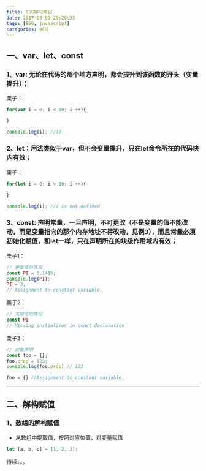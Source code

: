 ```yaml
---
title: ES6学习笔记
date: 2017-08-09 20:20:33
tags: [ES6, javascript]
categories: 学习
---
```


## 一、var、let、const

### 1、var: 无论在代码的那个地方声明，都会提升到该函数的开头（变量提升）；
栗子：
```js
for(var i = 0; i < 10; i ++){

}

console.log(i); //10
```
<!-- more -->
### 2、let：用法类似于var，但不会变量提升，只在let命令所在的代码块内有效；
栗子：
```js
for(let i = 0; i < 10; i ++){

}

console.log(i); //i is not defined

```

### 3、const: 声明常量，一旦声明，不可更改（不是变量的值不能改动，而是变量指向的那个内存地址不得改动，见例3），而且常量必须初始化赋值，和let一样，只在声明所在的块级作用域内有效；
栗子1：
```js
// 更改值的情况
const PI = 3.1415;
console.log(PI);
PI = 3;
// Assignment to constant variable.
```
栗子2：
```js
// 未赋值的情况
const PI
// Missing initializer in const declaration

```
栗子3：
```js
// 对象声明
const foo = {};
foo.prop = 123;
console.log(foo.prop) // 123

foo = {} //Assignment to constant variable.
```
---

## 二、解构赋值
### 1、数组的解构赋值
- 从数组中提取值，按照对应位置，对变量赋值
```js
let [a, b, c] = [1, 2, 3];
```

待续。。。

<!-- ##### 对象的解构赋值
##### 字符串的解构赋值
##### 数值和布尔值的解构赋值
##### 函数参数的解构赋值
 -->


